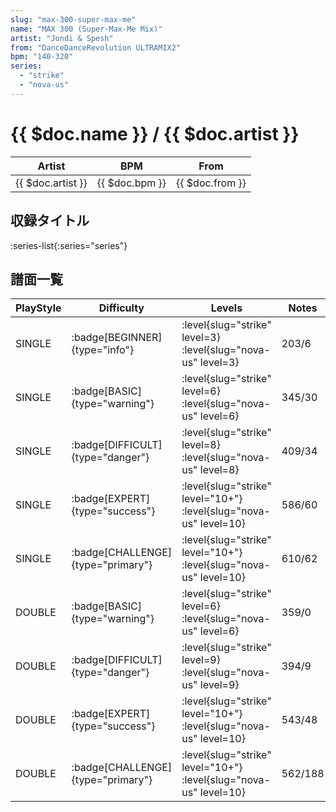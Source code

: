 ```yaml
---
slug: "max-300-super-max-me"
name: "MAX 300 (Super-Max-Me Mix)"
artist: "Jondi & Spesh"
from: "DanceDanceRevolution ULTRAMIX2"
bpm: "140-320"
series:
  - "strike"
  - "nova-us"
---
```


# {{ $doc.name }} / {{ $doc.artist }}

|Artist|BPM|From|
|------|---|----|
|{{ $doc.artist }}|{{ $doc.bpm }}|{{ $doc.from }}|

## 収録タイトル

:series-list{:series="series"}

## 譜面一覧

|PlayStyle|Difficulty|Levels|Notes|Movie|
|---------|----------|------|-----|-----|
|SINGLE| :badge[BEGINNER]{type="info"}|<div class="field is-grouped is-grouped-multiline"> :level{slug="strike" level=3} :level{slug="nova-us" level=3}</div>|203/6||
|SINGLE| :badge[BASIC]{type="warning"}|<div class="field is-grouped is-grouped-multiline"> :level{slug="strike" level=6} :level{slug="nova-us" level=6}</div>|345/30||
|SINGLE| :badge[DIFFICULT]{type="danger"}|<div class="field is-grouped is-grouped-multiline"> :level{slug="strike" level=8} :level{slug="nova-us" level=8}</div>|409/34||
|SINGLE| :badge[EXPERT]{type="success"}|<div class="field is-grouped is-grouped-multiline"> :level{slug="strike" level="10+"} :level{slug="nova-us" level=10}</div>|586/60||
|SINGLE| :badge[CHALLENGE]{type="primary"}|<div class="field is-grouped is-grouped-multiline"> :level{slug="strike" level="10+"} :level{slug="nova-us" level=10}</div>|610/62||
|DOUBLE| :badge[BASIC]{type="warning"}|<div class="field is-grouped is-grouped-multiline"> :level{slug="strike" level=6} :level{slug="nova-us" level=6}</div>|359/0||
|DOUBLE| :badge[DIFFICULT]{type="danger"}|<div class="field is-grouped is-grouped-multiline"> :level{slug="strike" level=9} :level{slug="nova-us" level=9}</div>|394/9||
|DOUBLE| :badge[EXPERT]{type="success"}|<div class="field is-grouped is-grouped-multiline"> :level{slug="strike" level="10+"} :level{slug="nova-us" level=10}</div>|543/48||
|DOUBLE| :badge[CHALLENGE]{type="primary"}|<div class="field is-grouped is-grouped-multiline"> :level{slug="strike" level="10+"} :level{slug="nova-us" level=10}</div>|562/188||
